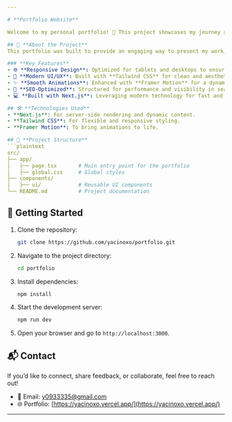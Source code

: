```yaml
---

# **Portfolio Website**  

Welcome to my personal portfolio! 🎉 This project showcases my journey as a web developer, highlighting my skills, creativity, and the projects I’ve worked on.  

## 🌟 **About the Project**  
This portfolio was built to provide an engaging way to present my work, experience, and skills in web development. It reflects my passion for crafting responsive, visually appealing, and highly functional web applications.  

### **Key Features**  
- 🌐 **Responsive Design**: Optimized for tablets and desktops to ensure a seamless user experience.  
- 🎨 **Modern UI/UX**: Built with **Tailwind CSS** for clean and aesthetic design.  
- ✨ **Smooth Animations**: Enhanced with **Framer Motion** for a dynamic and interactive feel.  
- 🚀 **SEO-Optimized**: Structured for performance and visibility in search engines.  
- 💻 **Built with Next.js**: Leveraging modern technology for fast and scalable performance.  

## 🛠️ **Technologies Used**  
- **Next.js**: For server-side rendering and dynamic content.  
- **Tailwind CSS**: For flexible and responsive styling.  
- **Framer Motion**: To bring animations to life.  

## 📂 **Project Structure**  
```plaintext
src/
├── app/
│   ├── page.tsx       # Main entry point for the portfolio
│   ├── global.css     # Global styles
├── components/
│   ├── ui/            # Reusable UI components
└── README.md          # Project documentation
```  

## 🚀 **Getting Started**  
1. Clone the repository:  
   ```bash
   git clone https://github.com/yacinoxo/portfolio.git
   ```  
2. Navigate to the project directory:  
   ```bash
   cd portfolio
   ```  
3. Install dependencies:  
   ```bash
   npm install
   ```  
4. Start the development server:  
   ```bash
   npm run dev
   ```  
5. Open your browser and go to `http://localhost:3000`.  

## 📬 **Contact**  
If you’d like to connect, share feedback, or collaborate, feel free to reach out!  
- 📧 Email: [y0933335@gmail.com](mailto:y0933335@gmail.com)  
- 🌐 Portfolio: [https://yacinoxo.vercel.app/](https://yacinoxo.vercel.app/)  

---  
```


